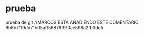 # prueba
prueba de git //MARCOS ESTA AÑADIENDO ESTE COMENTARIO
6b8b7119dd71b05aff56876f910ae596a2fb3de5
